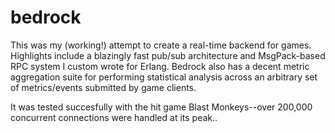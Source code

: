 bedrock
=====================

This was my (working!) attempt to create a real-time backend for games. Highlights include
a blazingly fast pub/sub architecture and MsgPack-based RPC system I custom wrote for
Erlang. Bedrock also has a decent metric aggregation suite for performing statistical
analysis across an arbitrary set of metrics/events submitted by game clients.

It was tested succesfully with the hit game Blast Monkeys--over 200,000 concurrent connections were handled at its peak..
